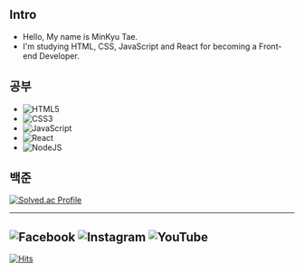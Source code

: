 ## Intro ##
* Hello, My name is MinKyu Tae.
* I'm studying HTML, CSS, JavaScript and React for becoming a Front-end Developer.

## 공부 ##
* <img alt="HTML5" src="https://img.shields.io/badge/html5-%23E34F26.svg?style=for-the-badge&logo=html5&logoColor=white"/>
* <img alt="CSS3" src="https://img.shields.io/badge/css3-%231572B6.svg?style=for-the-badge&logo=css3&logoColor=white"/>
* <img alt="JavaScript" src="https://img.shields.io/badge/javascript-%23323330.svg?style=for-the-badge&logo=javascript&logoColor=%23F7DF1E"/>
* <img alt="React" src="https://img.shields.io/badge/react-%2320232a.svg?style=for-the-badge&logo=react&logoColor=%2361DAFB"/>
* <img alt="NodeJS" src="https://img.shields.io/badge/node.js-%2343853D.svg?style=for-the-badge&logo=node-dot-js&logoColor=white"/>

## 백준 ##
[![Solved.ac Profile](http://mazassumnida.wtf/api/generate_badge?boj=alsrb0504)](https://solved.ac/alsrb0504)


----
<img alt="Facebook" src="https://img.shields.io/badge/Facebook-%231877F2.svg?style=for-the-badge&logo=Facebook&logoColor=white"/>  <img alt="Instagram" src="https://img.shields.io/badge/Instagram-%23E4405F.svg?style=for-the-badge&logo=Instagram&logoColor=white"/>  <img alt="YouTube" src="https://img.shields.io/badge/Youtube-%23FF0000.svg?style=for-the-badge&logo=YouTube&logoColor=white"/>
----
[![Hits](https://hits.seeyoufarm.com/api/count/incr/badge.svg?url=https%3A%2F%2Fgithub.com%2Falsrb0504&count_bg=%2379C83D&title_bg=%23555555&icon=&icon_color=%23E7E7E7&title=hits&edge_flat=false)](https://hits.seeyoufarm.com)

<!---
alsrb0504/alsrb0504 is a ✨ special ✨ repository because its `README.md` (this file) appears on your GitHub profile.
You can click the Preview link to take a look at your changes.
--->
